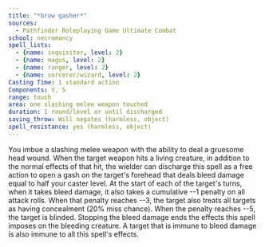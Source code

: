 ```yaml
---
title: "*brow gasher*"
sources:
  - Pathfinder Roleplaying Game Ultimate Combat
school: necromancy
spell_lists:
  - {name: inquisitor, level: 2}
  - {name: magus, level: 2}
  - {name: ranger, level: 2}
  - {name: sorcerer/wizard, level: 2}
Casting Time: 1 standard action
Components: V, S
range: touch
area: one slashing melee weapon touched
duration: 1 round/level or until discharged
saving_throw: Will negates (harmless, object)
spell_resistance: yes (harmless, object)
---
```


You imbue a slashing melee weapon with the ability to deal a gruesome head wound. When the target weapon hits a living creature, in addition to the normal effects of that hit, the wielder can discharge this spell as a free action to open a gash on the target's forehead that deals bleed damage equal to half your caster level. At the start of each of the target's turns, when it takes bleed damage, it also takes a cumulative --1 penalty on all attack rolls. When that penalty reaches --3, the target also treats all targets as having concealment (20% miss chance). When the penalty reaches --5, the target is blinded. Stopping the bleed damage ends the effects this spell imposes on the bleeding creature. A target that is immune to bleed damage is also immune to all this spell's effects.

